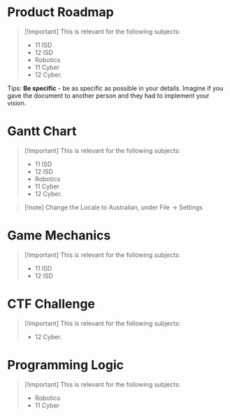 # Product Roadmap

> [!important] This is relevant for the following subjects:
>  - 11 ISD
>  - 12 ISD
>  - Robotics
>  - 11 Cyber
>  - 12 Cyber.

Tips:
**Be specific** - be as specific as possible in your details. Imagine if you gave the document to another person and they had to implement your vision. 

# Gantt Chart

> [!important] This is relevant for the following subjects:
>  - 11 ISD
>  - 12 ISD
>  - Robotics
>  - 11 Cyber
>  - 12 Cyber.

> [!note] Change the Locale to Australian, under File -> Settings



# Game Mechanics

> [!important] This is relevant for the following subjects:
>  - 11 ISD
>  - 12 ISD


# CTF Challenge

> [!important] This is relevant for the following subjects:
>  - 12 Cyber.

# Programming Logic
> [!important] This is relevant for the following subjects:
>  - Robotics
>  - 11 Cyber

